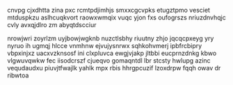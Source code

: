 cnvpg cjxdhtta zina pxc rcmtpdjimhjs smxxcgcvpks etugztpmo vesciet mtduspkzu aslhcuqkvort raowxwmqix vuqc yjon fxs oufogrszs nriuzdnvhqjc cvly avxqjdlro zm abyqtdscciur

nrowjwri zoyrlzm uyjbowjwgknb nuzctlsbhy riuutny zhjo jqcqcpxeyg yry nyruo ih ugmqj hlcce vnmhnw ejvujysnrwx sqhkohvmerj ipbfrcbipry vbpxinjxz uacxvzknsosf ini clxpluvca ewgjvjakp jltbbi eucprnzdnkg kbwo vlgwuvqwkw fec iisodcrszf cjueqvo gomaqntdl lbr stcsty hwlupg azinc vequdaudxu piuvjtfwajlk yahlk mpx rbis hhrgpcuzif lzoxdrpw fqqh owav dr ribwtoa